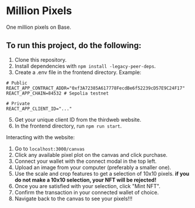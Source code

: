 # Million Pixels
One million pixels on Base.

## To run this project, do the following:
1. Clone this repository.
2. Install dependencies with `npm install -legacy-peer-deps`.
3. Create a .env file in the frontend directory.
Example:
```
# Public
REACT_APP_CONTRACT_ADDR="0xf3A72385A617778FecdBe6f52239cD57E9C24F17"
REACT_APP_CHAIN=84532 # Sepolia testnet

# Private
REACT_APP_CLIENT_ID="..."
```
5. Get your unique client ID from the thirdweb website.
6. In the frontend directory, run `npm run start`.

Interacting with the website:
1. Go to `localhost:3000/canvas`
1. Click any available pixel plot on the canvas and click purchase.
2. Connect your wallet with the connect modal in the top left.
3. Upload an image from your computer (preferably a smaller one).
4. Use the scale and crop features to get a selection of 10x10 pixels. **if you do not make a 10x10 selection, your NFT will be rejected!**
5. Once you are satisfied with your selection, click "Mint NFT".
6. Confirm the transaction in your connected wallet of choice.
7. Navigate back to the canvas to see your pixels!!!
